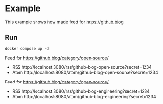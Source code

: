 # Example

This example shows how made feed for https://github.blog

## Run

```shell
docker compose up -d
```

Feed for https://github.blog/category/open-source/:

* RSS http://localhost:8080/rss/github-blog-open-source?secret=1234
* Atom http://localhost:8080/atom/github-blog-open-source?secret=1234

Feed for https://github.blog/category/open-source/:

* RSS http://localhost:8080/rss/github-blog-engineering?secret=1234
* Atom http://localhost:8080/atom/github-blog-engineering?secret=1234
